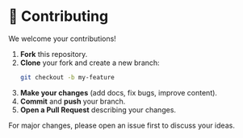 # 🤝 Contributing

We welcome your contributions!

1. **Fork** this repository.
2. **Clone** your fork and create a new branch:
   ```bash
   git checkout -b my-feature
   ```
3. **Make your changes** (add docs, fix bugs, improve content).
4. **Commit** and **push** your branch.
5. **Open a Pull Request** describing your changes.

For major changes, please open an issue first to discuss your ideas.
